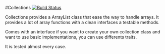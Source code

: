 #Collections
[![Build Status](https://travis-ci.org/Ozumas7/Collections.svg?branch=master)](https://travis-ci.org/Ozumas7/Collections)


Collections provides a ArrayList class that ease the way to handle arrays.
It provides a lot of array functions with a clean interfaces a testable methods.

Comes with an interface if you want to create your own collection class 
and want to use basic implementations, you can use differents traits.

It is tested almost every case.